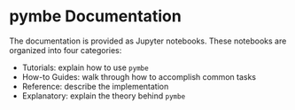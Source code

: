 # pymbe Documentation
The documentation is provided as Jupyter notebooks.  These notebooks are organized into four categories:

* Tutorials: explain how to use `pymbe`
* How-to Guides: walk through how to accomplish common tasks 
* Reference: describe the implementation
* Explanatory: explain the theory behind `pymbe`
